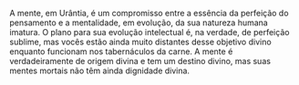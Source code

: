 ﻿A mente, em Urântia, é um compromisso entre a essência da perfeição do pensamento e a mentalidade, em evolução, da sua natureza humana imatura. O plano para sua evolução intelectual é, na verdade, de perfeição sublime, mas vocês estão ainda muito distantes desse objetivo divino enquanto funcionam nos tabernáculos da carne. A mente é verdadeiramente de origem divina e tem um destino divino, mas suas mentes mortais não têm ainda dignidade divina.